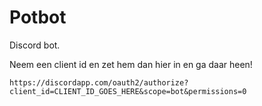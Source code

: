 # Potbot

Discord bot.

Neem een client id en zet hem dan hier in en ga daar heen!

```
https://discordapp.com/oauth2/authorize?client_id=CLIENT_ID_GOES_HERE&scope=bot&permissions=0
```
